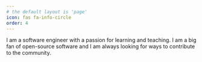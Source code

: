 ```yaml
---
# the default layout is 'page'
icon: fas fa-info-circle
order: 4
---
```


I am a software engineer with a passion for learning and teaching. I am a big fan of open-source software and I am always looking for ways to contribute to the community.

